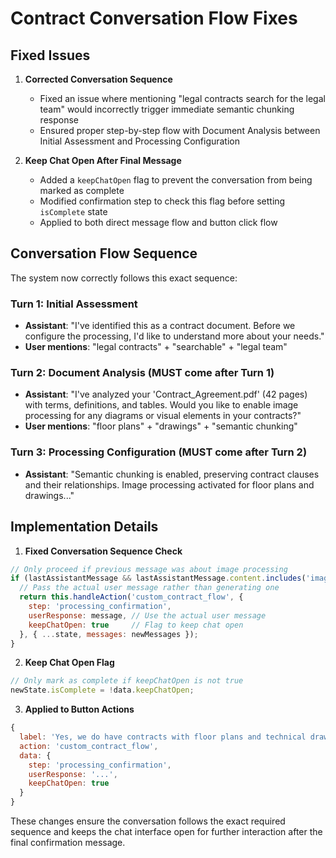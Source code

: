 # Contract Conversation Flow Fixes

## Fixed Issues

1. **Corrected Conversation Sequence**
   - Fixed an issue where mentioning "legal contracts search for the legal team" would incorrectly trigger immediate semantic chunking response
   - Ensured proper step-by-step flow with Document Analysis between Initial Assessment and Processing Configuration

2. **Keep Chat Open After Final Message**
   - Added a `keepChatOpen` flag to prevent the conversation from being marked as complete
   - Modified confirmation step to check this flag before setting `isComplete` state
   - Applied to both direct message flow and button click flow

## Conversation Flow Sequence

The system now correctly follows this exact sequence:

### Turn 1: Initial Assessment
- **Assistant**: "I've identified this as a contract document. Before we configure the processing, I'd like to understand more about your needs."
- **User mentions**: "legal contracts" + "searchable" + "legal team"

### Turn 2: Document Analysis (MUST come after Turn 1)
- **Assistant**: "I've analyzed your 'Contract_Agreement.pdf' (42 pages) with terms, definitions, and tables. Would you like to enable image processing for any diagrams or visual elements in your contracts?"
- **User mentions**: "floor plans" + "drawings" + "semantic chunking"

### Turn 3: Processing Configuration (MUST come after Turn 2)
- **Assistant**: "Semantic chunking is enabled, preserving contract clauses and their relationships. Image processing activated for floor plans and drawings..."

## Implementation Details

1. **Fixed Conversation Sequence Check**
```javascript
// Only proceed if previous message was about image processing
if (lastAssistantMessage && lastAssistantMessage.content.includes('image processing')) {
  // Pass the actual user message rather than generating one
  return this.handleAction('custom_contract_flow', { 
    step: 'processing_confirmation',
    userResponse: message, // Use the actual user message
    keepChatOpen: true     // Flag to keep chat open
  }, { ...state, messages: newMessages });
}
```

2. **Keep Chat Open Flag**
```javascript
// Only mark as complete if keepChatOpen is not true
newState.isComplete = !data.keepChatOpen;
```

3. **Applied to Button Actions**
```javascript
{ 
  label: 'Yes, we do have contracts with floor plans and technical drawings that should be searchable too. Also confirm if semantic chunking is done.', 
  action: 'custom_contract_flow', 
  data: { 
    step: 'processing_confirmation',
    userResponse: '...',
    keepChatOpen: true
  } 
}
```

These changes ensure the conversation follows the exact required sequence and keeps the chat interface open for further interaction after the final confirmation message.